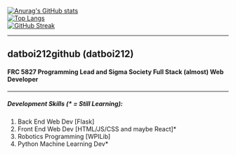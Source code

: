 [![Anurag's GitHub stats](https://github-readme-stats.vercel.app/api?username=datboi212github&show_icons=true&theme=transparent)](https://github.com/anuraghazra/github-readme-stats) <br>
[![Top Langs](https://github-readme-stats.vercel.app/api/top-langs/?username=datboi212github&theme=transparent&layout=donut)](https://github.com/anuraghazra/github-readme-stats) <br>
[![GitHub Streak](https://streak-stats.demolab.com/?user=datboi212github&theme=transparent)](https://git.io/streak-stats)

_________________________________________________________________________

## datboi212github (datboi212)
#### FRC 5827 Programming Lead and Sigma Society Full Stack (almost) Web Developer

_________________________________________________________________________

##### Development Skills (* = Still Learning):

1. Back End Web Dev [Flask] <br>
2. Front End Web Dev [HTML/JS/CSS and maybe React]* <br>
3. Robotics Programming [WPILib] <br>
4. Python Machine Learning Dev* <br>
